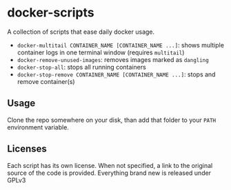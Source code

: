 # docker-scripts

A collection of scripts that ease daily docker usage.

  - `docker-multitail CONTAINER_NAME [CONTAINER_NAME ...]`: shows multiple container logs in one terminal window (requires `multitail`)
  - `docker-remove-unused-images`: removes images marked as `dangling`
  - `docker-stop-all`: stops all running containers
  - `docker-stop-remove CONTAINER_NAME [CONTAINER_NAME ...]`: stops and remove container(s)

## Usage

Clone the repo somewhere on your disk, than add that folder to your `PATH` environment variable.

## Licenses

Each script has its own license. When not specified, a link to the original source of the code is provided.
Everything brand new is released under GPLv3

